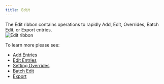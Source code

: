 ```yaml
---
title: Edit
---
```

The Edit ribbon contains operations to rapidly Add, Edit, Overrides, Batch Edit, or Export entries.  
![Edit ribbon](/img/en/rdm/mac/clip10332.png) 

To learn more please see:  

* [Add Entries](/rdm/mac/commands/edit/entries/) 
* [Edit Entries](/rdm/mac/commands/edit/edit-entries/) 
* [Setting Overrides](/rdm/mac/commands/edit/setting-overrides/) 
* [Batch Edit](/rdm/mac/commands/edit/batch/) 
* [Export](/rdm/mac/commands/edit/export-entry/) 
